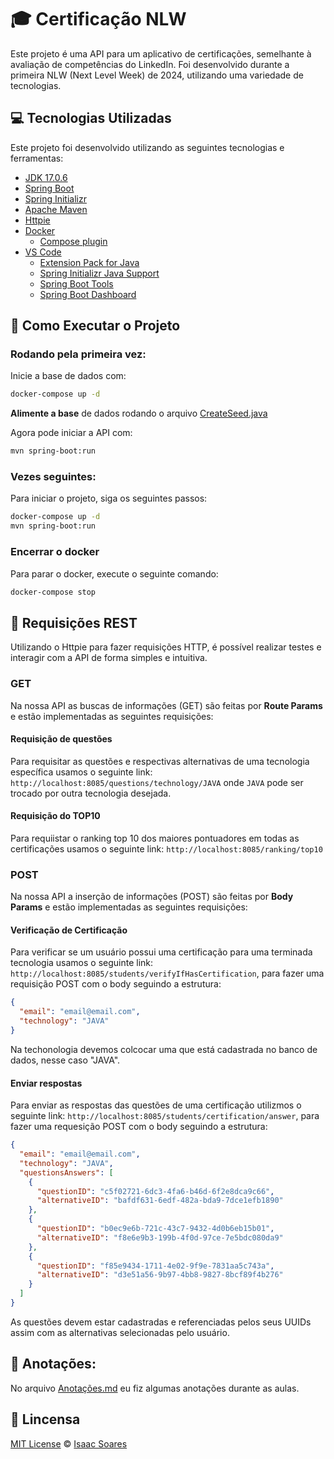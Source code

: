 # 🎓 Certificação NLW

Este projeto é uma API para um aplicativo de certificações, semelhante à avaliação de competências do LinkedIn. Foi desenvolvido durante a primeira NLW (Next Level Week) de 2024, utilizando uma variedade de tecnologias.

## 💻 Tecnologias Utilizadas

Este projeto foi desenvolvido utilizando as seguintes tecnologias e ferramentas:

* [JDK 17.0.6](https://www.oracle.com/java/technologies/javase/jdk17-archive-downloads.html)
* [Spring Boot](https://spring.io/projects/spring-boot)
* [Spring Initializr](https://start.spring.io/#!type=maven-project&language=java&platformVersion=3.2.2&packaging=jar&jvmVersion=17&groupId=com.rocketseat&artifactId=certification_nlw&name=certification_nlw&description=Projeto%20utilizado%20no%20NLW&packageName=com.rocketseat.certification_nlw&dependencies=web,devtools,lombok)
* [Apache Maven](https://maven.apache.org/download.cgi)
* [Httpie](https://httpie.io/desktop)
* [Docker](https://docs.docker.com/get-docker/)
    - [Compose plugin](https://docs.docker.com/compose/install/linux/#install-the-plugin-manually)
* [VS Code](https://code.visualstudio.com/Download)
    - [Extension Pack for Java](https://docs.docker.com/compose/install/linux/#install-using-the-repository)
    - [Spring Initializr Java Support](https://marketplace.visualstudio.com/items?itemName=vscjava.vscode-spring-initializr)
    - [Spring Boot Tools](https://marketplace.visualstudio.com/items?itemName=vmware.vscode-spring-boot)
    - [Spring Boot Dashboard](https://marketplace.visualstudio.com/items?itemName=vscjava.vscode-spring-boot-dashboard)
    
## 🚀 Como Executar o Projeto

### Rodando pela primeira vez:
Inicie a base de dados com:
```bash
docker-compose up -d
```

**Alimente a base** de dados rodando o arquivo [CreateSeed.java](src\main\java\com\rocketseat\certification_nlw\seed\CreateSeed.java)

Agora pode iniciar a API com:

```bash
mvn spring-boot:run
```

### Vezes seguintes:
Para iniciar o projeto, siga os seguintes passos:

```bash
docker-compose up -d
mvn spring-boot:run
```

### Encerrar o docker
Para parar o docker, execute o seguinte comando:

```bash
docker-compose stop
```

## 📡 Requisições REST

Utilizando o Httpie para fazer requisições HTTP, é possível realizar testes e interagir com a API de forma simples e intuitiva.

### GET
Na nossa API as buscas de informações (GET) são feitas por **Route Params** e estão implementadas as seguintes requisições:
#### Requisição de questões
Para requisitar as questões e respectivas alternativas de uma tecnologia específica usamos o seguinte link:
```http://localhost:8085/questions/technology/JAVA```
onde `JAVA` pode ser trocado por outra tecnologia desejada.

#### Requisição do TOP10
Para requiistar o ranking top 10 dos maiores pontuadores em todas as certificações usamos o seguinte link:
```http://localhost:8085/ranking/top10```

###  POST
Na nossa API a inserção de informações (POST) são feitas por **Body Params** e estão implementadas as seguintes requisições:

#### Verificação de Certificação

Para verificar se um usuário possui uma certificação para uma terminada tecnologia usamos o seguinte link: `http://localhost:8085/students/verifyIfHasCertification`, para fazer uma requisição POST com o body seguindo a estrutura:

```JSON
{
  "email": "email@email.com",
  "technology": "JAVA"
}
```
Na techonologia devemos colcocar uma que está cadastrada no banco de dados, nesse caso "JAVA".

#### Enviar respostas
 
Para enviar as respostas das questões de uma certificação utilizmos o seguinte link: `http://localhost:8085/students/certification/answer`,
para fazer uma requesição POST com o body seguindo a estrutura:

```JSON
{
  "email": "email@email.com",
  "technology": "JAVA",
  "questionsAnswers": [
    {
      "questionID": "c5f02721-6dc3-4fa6-b46d-6f2e8dca9c66",
      "alternativeID": "bafdf631-6edf-482a-bda9-7dce1efb1890"
    },
    {
      "questionID": "b0ec9e6b-721c-43c7-9432-4d0b6eb15b01",
      "alternativeID": "f8e6e9b3-199b-4f0d-97ce-7e5bdc080da9"
    },
    {
      "questionID": "f85e9434-1711-4e02-9f9e-7831aa5c743a",
      "alternativeID": "d3e51a56-9b97-4bb8-9827-8bcf89f4b276"
    }
  ]
}
```
As questões devem estar cadastradas e referenciadas pelos seus UUIDs assim com as alternativas selecionadas pelo usuário.

## 📝 Anotações:

No arquivo [Anotações.md](Anotacoes.md) eu fiz algumas anotações durante as aulas.

## 📜 Lincensa

[MIT License](https://github.com/ISS2718/Certification_NLW/blob/main/LICENSE) © [Isaac Soares](https://github.com/ISS2718)